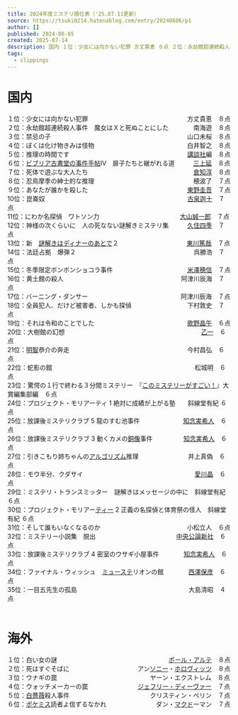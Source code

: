 ```yaml
---
title: 2024年度ミステリ順位表（'25.07.11更新）
source: https://tsuki0214.hatenablog.com/entry/20240606/p1
author: []
published: 2024-06-05
created: 2025-07-14
description: 国内 １位：少女には向かない犯罪 方丈貴恵 ８点 ２位：永劫館超連続殺人事件 魔女はＸと死ぬことにした 南海遊 ８点 ３位：禁忌の子 山口未桜 ８点 ４位：ぼくは化け物きみは怪物 白井智之 ８点 ５位：推理の時間です 講談社編 ８点 ６位：ビブリア古書堂の事件手帖Ⅳ 扉子たちと継がれる道 三上延 ８点 ７位：死体で遊ぶな大人たち 倉知淳 ８点 ８位：忍鳥摩季の紳士的な推理 穂波了 ７点 ９位：あなたが誰かを殺した 東野圭吾 ７点 10位：崑崙奴 古泉迦十 ７点 11位：にわか名探偵 ワトソン力 大山誠一郎 ７点 12位：神様の次くらいに 人の死なない謎解きミステリ集 久住四季 ７点 13位：新…
tags:
  - clippings
---
```

# 国内

１位：少女には向かない犯罪　　　　　　　　　　　　　　　　方丈貴恵　８点  
２位：永劫館超連続殺人事件　魔女はＸと死ぬことにした　　　　南海遊　８点  
３位：禁忌の子　　　　　　　　　　　　　　　　　　　　　　山口未桜　８点  
４位：ぼくは化け物きみは怪物　　　　　　　　　　　　　　　白井智之　８点  
５位：推理の時間です　　　　　　　　　　　　　　　　　　　[講談社](https://d.hatena.ne.jp/keyword/%B9%D6%C3%CC%BC%D2)編　８点  
６位：[ビブリア古書堂の事件手帖](https://d.hatena.ne.jp/keyword/%A5%D3%A5%D6%A5%EA%A5%A2%B8%C5%BD%F1%C6%B2%A4%CE%BB%F6%B7%EF%BC%EA%C4%A1)Ⅳ　扉子たちと継がれる道　　　[三上延](https://d.hatena.ne.jp/keyword/%BB%B0%BE%E5%B1%E4)　８点  
７位：死体で遊ぶな大人たち　　　　　　　　　　　　　　　　　[倉知淳](https://d.hatena.ne.jp/keyword/%C1%D2%C3%CE%BD%DF)　８点  
８位：忍鳥摩季の紳士的な推理　　　　　　　　　　　　　　　　穂波了　７点  
９位：あなたが誰かを殺した　　　　　　　　　　　　　　　　[東野圭吾](https://d.hatena.ne.jp/keyword/%C5%EC%CC%EE%B7%BD%B8%E3)　７点  
10位：崑崙奴　　　　　　　　　　　　　　　　　　　　　　　[古泉迦十](https://d.hatena.ne.jp/keyword/%B8%C5%C0%F4%B2%E0%BD%BD)　７点  
11位：にわか名探偵　ワトソン力　　　　　　　　　　　　　[大山誠一郎](https://d.hatena.ne.jp/keyword/%C2%E7%BB%B3%C0%BF%B0%EC%CF%BA)　７点  
12位：神様の次くらいに　人の死なない謎解きミステリ集　　　[久住四季](https://d.hatena.ne.jp/keyword/%B5%D7%BD%BB%BB%CD%B5%A8)　７点  
13位：新　[謎解きはディナーのあとで](https://d.hatena.ne.jp/keyword/%C6%E6%B2%F2%A4%AD%A4%CF%A5%C7%A5%A3%A5%CA%A1%BC%A4%CE%A4%A2%A4%C8%A4%C7)２　　　　　　　　　　　[東川篤哉](https://d.hatena.ne.jp/keyword/%C5%EC%C0%EE%C6%C6%BA%C8)　７点  
14位：法廷占拠　爆弾２　　　　　　　　　　　　　　　　　　　呉勝浩　７点  
15位：冬季限定ボンボンショコラ事件　　　　　　　　　　　　[米澤穂信](https://d.hatena.ne.jp/keyword/%CA%C6%DF%B7%CA%E6%BF%AE)　７点  
16位：黄土館の殺人　　　　　　　　　　　　　　　　　　　阿津川辰海　７点  
17位：バーニング・ダンサー　　　　　　　　　　　　　　　阿津川辰海　７点  
18位：全員犯人、だけど被害者、しかも探偵　　　　　　　　　下村敦史　７点  
19位：それは令和のことでした　　　　　　　　　　　　　　　[歌野晶午](https://d.hatena.ne.jp/keyword/%B2%CE%CC%EE%BE%BD%B8%E1)　６点  
20位：大樹館の幻想　　　　　　　　　　　　　　　　　　　　　　[乙一](https://d.hatena.ne.jp/keyword/%B2%B5%B0%EC)　６点  
21位：[明智](https://d.hatena.ne.jp/keyword/%CC%C0%C3%D2)恭介の奔走　　　　　　　　　　　　　　　　　　　今村昌弘　６点  
22位：蛇影の館　　　　　　　　　　　　　　　　　　　　　　　松城明　６点  
23位：驚愕の１行で終わる３分間ミステリー　『[このミステリーがすごい！](https://d.hatena.ne.jp/keyword/%A4%B3%A4%CE%A5%DF%A5%B9%A5%C6%A5%EA%A1%BC%A4%AC%A4%B9%A4%B4%A4%A4%A1%AA)』大賞編集部編　６点  
24位：プロジェクト・モリアーティ 1 絶対に成績が上がる塾　　斜線堂有紀 ６点  
25位：放課後ミステリクラブ 5 龍のすむ池事件　　　　　　　[知念実希人](https://d.hatena.ne.jp/keyword/%C3%CE%C7%B0%BC%C2%B4%F5%BF%CD)　６点  
26位：放課後ミステリクラブ 3 動くカメの[銅像](https://d.hatena.ne.jp/keyword/%C6%BC%C1%FC)事件　　　　　[知念実希人](https://d.hatena.ne.jp/keyword/%C3%CE%C7%B0%BC%C2%B4%F5%BF%CD)　６点  
27位：引きこもり姉ちゃんの[アルゴリズム](https://d.hatena.ne.jp/keyword/%A5%A2%A5%EB%A5%B4%A5%EA%A5%BA%A5%E0)推理　　　　　　　　井上真偽　６点  
28位：モウ半分、クダサイ　　　　　　　　　　　　　　　　　　[愛川晶](https://d.hatena.ne.jp/keyword/%B0%A6%C0%EE%BE%BD)　６点  
29位：ミステリ・トランスミッター　謎解きはメッセージの中に　斜線堂有紀 ６点  
30位：プロジェクト・モリアー[ティー](https://d.hatena.ne.jp/keyword/%A5%C6%A5%A3%A1%BC) 2 正義の名探偵と体育祭の怪人　斜線堂有紀 ６点  
31位：そして誰もいなくなるのか　　　　　　　　　　　　　　小松立人　６点  
32位：ミステリー小説集　脱出　　　　　　　　　　　　　[中央公論新社](https://d.hatena.ne.jp/keyword/%C3%E6%B1%FB%B8%F8%CF%C0%BF%B7%BC%D2)　６点  
33位：放課後ミステリクラブ 4 密室のウサギ小屋事件　　　　[知念実希人](https://d.hatena.ne.jp/keyword/%C3%CE%C7%B0%BC%C2%B4%F5%BF%CD)　６点  
34位：ファイナル・ウィッシュ　[ミューステ](https://d.hatena.ne.jp/keyword/%A5%DF%A5%E5%A1%BC%A5%B9%A5%C6)リオンの館　　　　[西澤保彦](https://d.hatena.ne.jp/keyword/%C0%BE%DF%B7%CA%DD%C9%A7)　６点  
35位：一目五先生の孤島　　　　　　　　　　　　　　　　　　大島清昭　４点  
　  
# 海外

１位：白い女の謎　　　　　　　　　　　　　　　　　　[ポール・アルテ](https://d.hatena.ne.jp/keyword/%A5%DD%A1%BC%A5%EB%A1%A6%A5%A2%A5%EB%A5%C6)　８点  
２位：死はすぐそばに　　　　　　　　　　　アン[ソニー](https://d.hatena.ne.jp/keyword/%A5%BD%A5%CB%A1%BC)・[ホロヴィッツ](https://d.hatena.ne.jp/keyword/%A5%DB%A5%ED%A5%F4%A5%A3%A5%C3%A5%C4)　８点  
３位：ウナギの罠　　　　　　　　　　　　　　　ヤーン・エクストレム　８点  
４位：ウォッチメーカーの罠　　　　　　　　[ジェフリー・ディーヴァー](https://d.hatena.ne.jp/keyword/%A5%B8%A5%A7%A5%D5%A5%EA%A1%BC%A1%A6%A5%C7%A5%A3%A1%BC%A5%F4%A5%A1%A1%BC)　７点  
５位：[白薔薇](https://d.hatena.ne.jp/keyword/%C7%F2%E9%AC%E9%AF)殺人事件　　　　　　　　　　　　　クリスティン・ペリン　７点  
６位：[ポケミス](https://d.hatena.ne.jp/keyword/%A5%DD%A5%B1%A5%DF%A5%B9)読者よ信ずるなかれ　　　　　　　　ダン・[マクド](https://d.hatena.ne.jp/keyword/%A5%DE%A5%AF%A5%C9)ーマン　７点